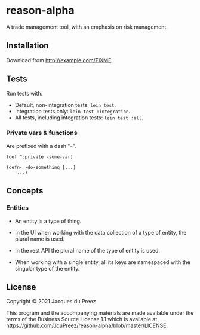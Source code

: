 # reason-alpha

A trade management tool, with an emphasis on risk management.

## Installation

Download from http://example.com/FIXME.

## Tests

Run tests with:
- Default, non-integration tests: `lein test`.
- Integration tests only: `lein test :integration`.
- All tests, including integration tests: `lein test :all`.

### Private vars & functions
Are prefixed with a dash "-".
    
    (def ^:private -some-var)
    
    (defn- -do-something [...]
        ...)

## Concepts

### Entities

* An entity is a type of thing.

* In the UI when working with the data collection of a type of entity, the plural name is used.

* In the rest API the plural name of the type of entity is used.

* When working with a single entity, all its keys are namespaced with the singular type of the entity.


## License

Copyright © 2021 Jacques du Preez

This program and the accompanying materials are made available under the
terms of the Business Source License 1.1 which is available at
https://github.com/JduPreez/reason-alpha/blob/master/LICENSE.

